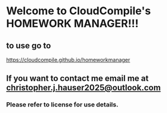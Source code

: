 # Welcome to CloudCompile's HOMEWORK MANAGER!!!
## to use go to 
https://cloudcompile.github.io/homeworkmanager
## If you want to contact me email me at [christopher.j.hauser2025@outlook.com](mailto:christopher.j.hauser2025@outlook.com)
### Please refer to license for use details.
